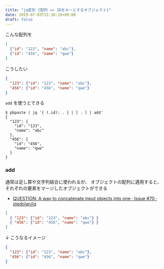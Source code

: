 ```yaml
---
title: "jq変形 {配列 => IDをキーとするオブジェクト}"
date: 2019-07-03T15:30:19+09:00
draft: false
---
```


こんな配列を

```json
[
  {"id": "123", "name": "abc"},
  {"id": "456", "name": "qwe"}
]
```

こうしたい

```json
{
  "123": {"id": "123", "name": "abc"},
  "456": {"id": "456", "name": "qwe"}
}
```

`add` を使うとできる

```
$ pbpaste | jq '{ (.id): . } | [ . ] | add'
{
  "123": {
    "id": "123",
    "name": "abc"
  },
  "456": {
    "id": "456",
    "name": "qwe"
  }
}
```


### add

通常は足し算や文字列結合に使われるが、
オブジェクトの配列に適用すると、それぞれの要素をマージしたオブジェクトができる

- [QUESTION: A way to concatenate input objects into one · Issue #70 · stedolan/jq](https://github.com/stedolan/jq/issues/70)

```json
[
  { "123": {"id": "123", "name": "abc"} }
  { "456": {"id": "456", "name": "qwe"} }
]
```

↓ こうなるイメージ

```json
{
  "123": {"id": "123", "name": "abc"},
  "456": {"id": "456", "name": "qwe"}
}
```
